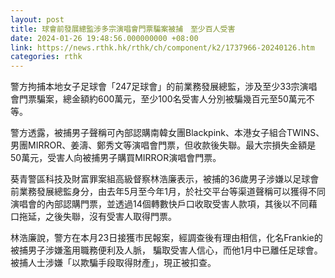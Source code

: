 ```yaml
---
layout: post
title: 球會前發展總監涉多宗演唱會門票騙案被捕　至少百人受害
date: 2024-01-26 19:48:56.000000000 +08:00
link: https://news.rthk.hk/rthk/ch/component/k2/1737966-20240126.htm
categories: rthk
---
```


警方拘捕本地女子足球會「247足球會」的前業務發展總監，涉及至少33宗演唱會門票騙案，總金額約600萬元，至少100名受害人分別被騙幾百元至50萬元不等。

警方透露，被捕男子聲稱可內部認購南韓女團Blackpink、本港女子組合TWINS、男團MIRROR、姜濤、鄭秀文等演唱會門票，但收款後失聯。最大宗損失金額是50萬元，受害人向被捕男子購買MIRROR演唱會門票。

葵青警區科技及財富罪案組高級督察林浩廉表示，被捕的36歲男子涉嫌以足球會前業務發展總監身分，由去年5月至今年1月，於社交平台等渠道聲稱可以獲得不同演唱會的內部認購門票，並透過14個轉數快戶口收取受害人款項，其後以不同藉口拖延，之後失聯，沒有受害人取得門票。

林浩廉說，警方在本月23日接獲市民報案，經調查後有理由相信，化名Frankie的被捕男子涉嫌濫用職務便利及人脈， 騙取受害人信心，而他1月中已離任足球會。被捕人士涉嫌「以欺騙手段取得財產」，現正被扣查。
